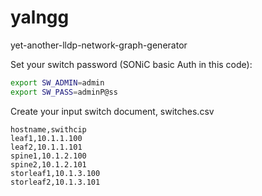 # yalngg
yet-another-lldp-network-graph-generator


Set your switch password (SONiC basic Auth in this code):

```sh
export SW_ADMIN=admin
export SW_PASS=adminP@ss
```

Create your input switch document, switches.csv

```csv
hostname,swithcip
leaf1,10.1.1.100
leaf2,10.1.1.101
spine1,10.1.2.100
spine2,10.1.2.101
storleaf1,10.1.3.100
storleaf2,10.1.3.101
```
